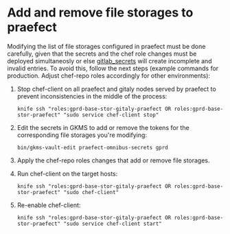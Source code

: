 # Add and remove file storages to praefect

Modifying the list of file storages configured in praefect must be done
carefully, given that the secrets and the chef role changes must be deployed
simultaneosly or else
[gitlab_secrets](https://gitlab.com/gitlab-cookbooks/gitlab_secrets) will create
incomplete and invalid entries. To avoid this, follow the next steps (example
commands for production. Adjust chef-repo roles accordingly for other
environments):

1. Stop chef-client on all praefect and gitaly nodes served by praefect to
prevent inconsistencies in the middle of the process:

    ```
    knife ssh "roles:gprd-base-stor-gitaly-praefect OR roles:gprd-base-stor-praefect" "sudo service chef-client stop"
    ```

1. Edit the secrets in GKMS to add or remove the tokens for the corresponding
file storages you're modifying:

    ```
    bin/gkms-vault-edit praefect-omnibus-secrets gprd
    ```

1. Apply the chef-repo roles changes that add or remove  file storages.

1. Run chef-client on the target hosts:

    ```
    knife ssh "roles:gprd-base-stor-gitaly-praefect OR roles:gprd-base-stor-praefect" "sudo chef-client"
    ```

1. Re-enable chef-client:

    ```
    knife ssh "roles:gprd-base-stor-gitaly-praefect OR roles:gprd-base-stor-praefect" "sudo service chef-client start"
    ```
